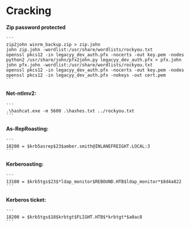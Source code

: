 # Cracking

#### Zip password protected

````
```
zip2john winrm_backup.zip > zip.john
john zip.john -wordlist:/usr/share/wordlists/rockyou.txt
openssl pkcs12 -in legacyy_dev_auth.pfx -nocerts -out key.pem -nodes
python2 /usr/share/john/pfx2john.py legacyy_dev_auth.pfx > pfx.john
john pfx.john -wordlist:/usr/share/wordlists/rockyou.txt
openssl pkcs12 -in legacyy_dev_auth.pfx -nocerts -out key.pem -nodes
openssl pkcs12 -in legacyy_dev_auth.pfx -nokeys -out cert.pem
```
````

#### Net-ntlmv2:

````
```
.\hashcat.exe -m 5600 .\hashes.txt ../rockyou.txt
```
````

#### As-RepRoasting:

````
```
18200 = $krb5asrep$23$amber.smith@INLANEFREIGHT.LOCAL:3
```
````

#### Kerberoasting:

````
```
13100 = $krb5tgs$23$*ldap_monitor$REBOUND.HTB$ldap_monitor*$8d4a822
```
````

#### Kerberos ticket:

````
```
18200 = $krb5tgs$18$krbtgt$FLIGHT.HTB$*krbtgt*$a0ac8
```  
````
